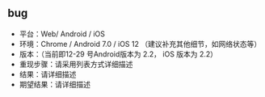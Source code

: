 ## bug
- 平台：Web/ Android / iOS
- 环境：Chrome / Android 7.0 / iOS 12 （建议补充其他细节，如网络状态等）
- 版本：（当前即12-29 号Android版本为 2.2， iOS 版本为 2.2）
- 重现步骤：请采用列表方式详细描述
- 结果：请详细描述
- 期望结果：请详细描述
